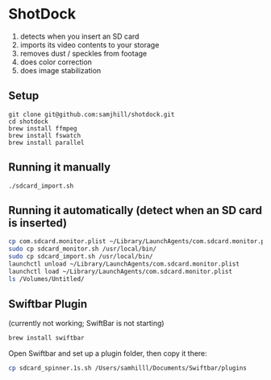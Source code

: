 # ShotDock

1) detects when you insert an SD card
1) imports its video contents to your storage
1) removes dust / speckles from footage
1) does color correction
1) does image stabilization

## Setup

```
git clone git@github.com:samjhill/shotdock.git
cd shotdock
brew install ffmpeg
brew install fswatch
brew install parallel
```

## Running it manually

```
./sdcard_import.sh
```

## Running it automatically (detect when an SD card is inserted)

```sh
cp com.sdcard.monitor.plist ~/Library/LaunchAgents/com.sdcard.monitor.plist
sudo cp sdcard_monitor.sh /usr/local/bin/
sudo cp sdcard_import.sh /usr/local/bin/
launchctl unload ~/Library/LaunchAgents/com.sdcard.monitor.plist
launchctl load ~/Library/LaunchAgents/com.sdcard.monitor.plist
ls /Volumes/Untitled/
```

## Swiftbar Plugin
(currently not working; SwiftBar is not starting)

```sh
brew install swiftbar
```

Open Swiftbar and set up a plugin folder, then copy it there:

```sh
cp sdcard_spinner.1s.sh /Users/samhilll/Documents/Swiftbar/plugins
```